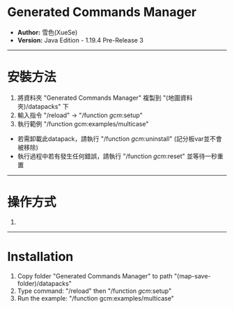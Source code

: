 # Generated Commands Manager
 
- **Author:** 雪色(XueSe)
- **Version:** Java Edition - 1.19.4 Pre-Release 3

---

# 安裝方法

1. 將資料夾 "Generated Commands Manager" 複製到 "(地圖資料夾)/datapacks" 下
2. 輸入指令 "/reload" -> "/function _gcm_:setup"
3. 執行範例 "/function gcm:examples/multicase"

- 若需卸載此datapack，請執行 "/function _gcm_:uninstall" (記分板var並不會被移除)
- 執行過程中若有發生任何錯誤，請執行 "/function _gcm_:reset" 並等待一秒重置

---

# 操作方式

1. 

---

# Installation

1. Copy folder "Generated Commands Manager" to path "(map-save-folder)/datapacks"
2. Type command: "/reload" then "/function _gcm_:setup"
3. Run the example: "/function gcm:examples/multicase"
